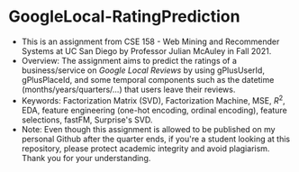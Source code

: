 # GoogleLocal-RatingPrediction

- This is an assignment from CSE 158 - Web Mining and Recommender Systems at UC San Diego by Professor Julian McAuley in Fall 2021.
- Overview: The assignment aims to predict the ratings of a business/service on *Google Local Reviews* by using gPlusUserId, gPlusPlaceId, and some temporal components such as the datetime (months/years/quarters/...) that users leave their reviews.
- Keywords: Factorization Matrix (SVD), Factorization Machine, MSE, $R^2$, EDA, feature engineering (one-hot encoding, ordinal encoding), feature selections, fastFM, Surprise's SVD.
- Note: Even though this assignment is allowed to be published on my personal Github after the quarter ends, if you're a student looking at this repository, please protect academic integrity and avoid plagiarism. Thank you for your understanding.
